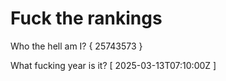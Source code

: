 # Fuck the rankings

Who the hell am I?
{ 25743573 }

What fucking year is it?
[ 2025-03-13T07:10:00Z ]
